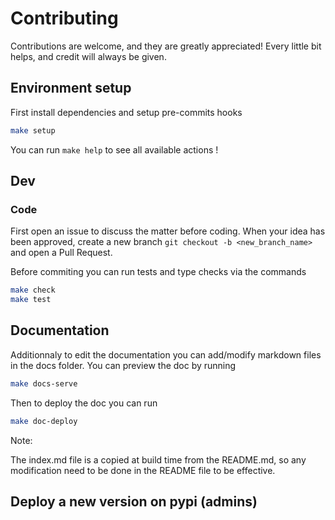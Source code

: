 # Contributing

Contributions are welcome, and they are greatly appreciated! Every little bit helps, and credit will always be given.

## **Environment setup**

First install dependencies and setup pre-commits hooks

```bash
make setup
```

You can run `make help` to see all available actions !

## **Dev**

### **Code**

First open an issue to discuss the matter before coding.
When your idea has been approved, create a new branch `git checkout -b <new_branch_name>` and open a Pull Request.

Before commiting you can run tests and type checks via the commands

```bash
make check
make test
```

## **Documentation**

Additionnaly to edit the documentation you can add/modify markdown files in the docs folder.
You can preview the doc by running

```bash
make docs-serve
```

Then to deploy the doc you can run

```bash
make doc-deploy
```

Note:

The index.md file is a copied at build time from the README.md, so any modification need to be done in the README file to be effective.

## **Deploy a new version on pypi (admins)**

```bash

```